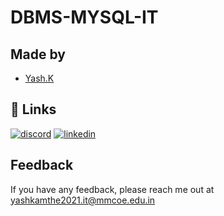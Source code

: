 # DBMS-MYSQL-IT

## Made by
- [Yash.K](https://github.com/yxsh7)


## 🔗 Links
[![discord](https://img.shields.io/badge/Discord-7289DA?style=for-the-badge&logo=discord&logoColor=white)](https://discord.com/users/225558468587814922)
[![linkedin](https://img.shields.io/badge/linkedin-0A66C2?style=for-the-badge&logo=linkedin&logoColor=white)](https://www.linkedin.com/in/yash-kamthe-30b046233/)



## Feedback

If you have any feedback, please reach me out at yashkamthe2021.it@mmcoe.edu.in
